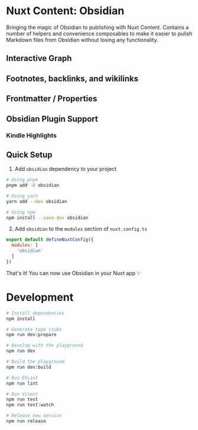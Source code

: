 # Nuxt Content: Obsidian

Bringing the magic of Obsidian to publishing with Nuxt Content. Contains a number of helpers and convenience composables to make it easier to pulish Markdown files from Obsidian without losing any functionality.

## Interactive Graph

## Footnotes, backlinks, and wikilinks

## Frontmatter / Properties

## Obsidian Plugin Support

### Kindle Highlights

## Quick Setup

1. Add `obsidian` dependency to your project

```bash
# Using pnpm
pnpm add -D obsidian

# Using yarn
yarn add --dev obsidian

# Using npm
npm install --save-dev obsidian
```

2. Add `obsidian` to the `modules` section of `nuxt.config.ts`

```js
export default defineNuxtConfig({
  modules: [
    'obsidian'
  ]
})
```

That's it! You can now use Obsidian in your Nuxt app ✨

# Development

```bash
# Install dependencies
npm install

# Generate type stubs
npm run dev:prepare

# Develop with the playground
npm run dev

# Build the playground
npm run dev:build

# Run ESLint
npm run lint

# Run Vitest
npm run test
npm run test:watch

# Release new version
npm run release
```